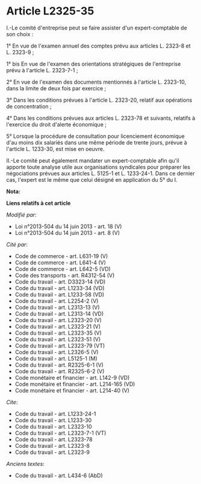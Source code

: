 # Article L2325-35

I.-Le comité d'entreprise peut se faire assister d'un expert-comptable de son choix : 

1° En vue de l'examen annuel des comptes prévu aux articles L. 2323-8 et L. 2323-9 ; 

1° bis En vue de l'examen des orientations stratégiques de l'entreprise prévu à l'article L. 2323-7-1 ; 

2° En vue de l'examen des documents mentionnés à l'article L. 2323-10, dans la limite de deux fois par exercice ; 

3° Dans les conditions prévues à l'article L. 2323-20, relatif aux opérations de concentration ; 

4° Dans les conditions prévues aux articles L. 2323-78 et suivants, relatifs à l'exercice du droit d'alerte économique ; 

5° Lorsque la procédure de consultation pour licenciement économique d'au moins dix salariés dans une même période de trente
jours, prévue à l'article L. 1233-30, est mise en oeuvre. 

II.-Le comité peut également mandater un expert-comptable afin qu'il apporte toute analyse utile aux organisations syndicales
pour préparer les négociations prévues aux articles L. 5125-1 et L. 1233-24-1. Dans ce dernier cas, l'expert est le même que
celui désigné en application du 5° du I.

**Nota:**



**Liens relatifs à cet article**

_Modifié par_:

  - Loi n°2013-504 du 14 juin 2013 - art. 18 (V)
  - Loi n°2013-504 du 14 juin 2013 - art. 8 (V)

_Cité par_:

  - Code de commerce - art. L631-19 (V)
  - Code de commerce - art. L641-4 (V)
  - Code de commerce - art. L642-5 (VD)
  - Code des transports - art. R4312-54 (V)
  - Code du travail - art. D3323-14 (VD)
  - Code du travail - art. L1233-34 (VD)
  - Code du travail - art. L1233-58 (VD)
  - Code du travail - art. L2254-2 (V)
  - Code du travail - art. L2313-13 (V)
  - Code du travail - art. L2313-14 (VD)
  - Code du travail - art. L2323-20 (V)
  - Code du travail - art. L2323-21 (V)
  - Code du travail - art. L2323-35 (V)
  - Code du travail - art. L2323-51 (V)
  - Code du travail - art. L2323-79 (VT)
  - Code du travail - art. L2326-5 (V)
  - Code du travail - art. L5125-1 (M)
  - Code du travail - art. R2325-6-1 (V)
  - Code du travail - art. R2325-6-2 (V)
  - Code monétaire et financier - art. L142-9 (VD)
  - Code monétaire et financier - art. L214-165 (VD)
  - Code monétaire et financier - art. L214-40 (V)

_Cite_:

  - Code du travail - art. L1233-24-1
  - Code du travail - art. L1233-30
  - Code du travail - art. L2323-10
  - Code du travail - art. L2323-7-1 (VT)
  - Code du travail - art. L2323-78
  - Code du travail - art. L2323-8
  - Code du travail - art. L2323-9

_Anciens textes_:

  - Code du travail - art. L434-6 (AbD)
